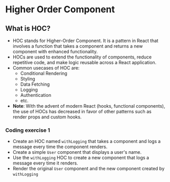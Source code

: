 # Higher Order Component

## What is HOC?

-   HOC stands for Higher-Order Component. It is a pattern in React that involves a function that takes a component and returns a new component with enhanced functionality.
-   HOCs are used to extend the functionality of components, reduce repetitive code, and make logic reusable across a React application.
-   Common usecases of HOC are:
    -   Conditional Rendering
    -   Styling
    -   Data Fetching
    -   Logging
    -   Authentication
    -   etc.
-   **Note**: With the advent of modern React (hooks, functional components), the use of HOCs has decreased in favor of other patterns such as render props and custom hooks.

### Coding exercise 1

-   Create an HOC named `withLogging` that takes a component and logs a message every time the component renders.
-   Create a simple `User` component that displays a user's name.
-   Use the `withLogging` HOC to create a new component that logs a message every time it renders.
-   Render the original `User` component and the new component created by `withLogging`
